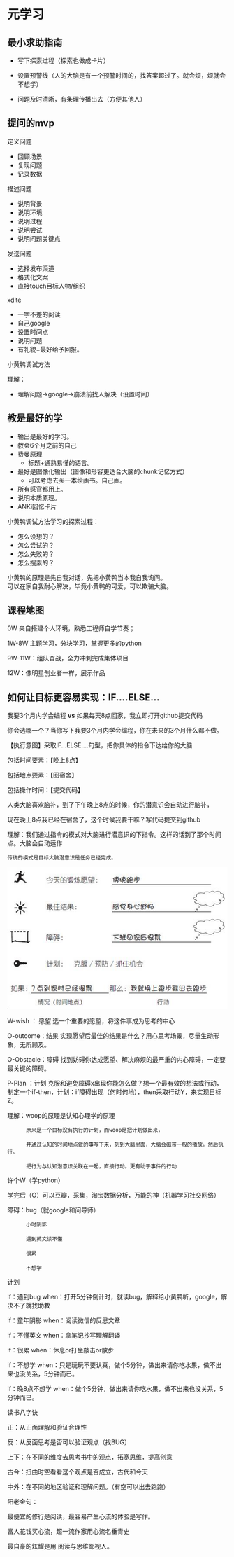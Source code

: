 # 元学习

## 最小求助指南

* 写下探索过程（探索也做成卡片）

* 设置预警线（人的大脑是有一个预警时间的，找答案超过了。就会烦，烦就会不想学）

* 问题及时清晰，有条理传播出去（方便其他人）

## 提问的mvp

定义问题

* 回顾场景
* 复现问题
* 记录数据

描述问题

* 说明背景
* 说明环境
* 说明过程
* 说明尝试
* 说明问题关键点

发送问题

* 选择发布渠道
* 格式化文案
* 直接touch目标人物/组织

xdite

* 一字不差的阅读
* 自己google
* 设置时间点
* 说明问题
* 有礼貌+最好给予回报。

小黄鸭调试方法

理解：

* 理解问题-&gt;google-&gt;崩溃前找人解决（设置时间）

## 教是最好的学

* 输出是最好的学习。
* 教会6个月之前的自己
* 费曼原理
  * 标题+通熟易懂的语言。
* 最好是图像化输出（图像和形容更适合大脑的chunk记忆方式）
  * 可以考虑去买一本绘画书。自己画。
* 所有感官都用上。
* 说明本质原理。
* ANKi回忆卡片

小黄鸭调试方法学习的探索过程：

* 怎么设想的？
* 怎么尝试的？
* 怎么失败的？
* 怎么搜索的？

小黄鸭的原理是先自我对话，先把小黄鸭当本我自我询问。  
可以在家自我耐心解决，毕竟小黄鸭的可爱，可以欺骗大脑。

## 课程地图

0W 亲自搭建个人环境，熟悉工程师自学节奏；

1W-8W 主题学习，分块学习，掌握更多的python

9W-11W：组队奋战，全力冲刺完成集体项目

12W：像明星创业者一样，展示作品

## 如何让目标更容易实现：IF....ELSE...

我要3个月内学会编程 **vs** 如果每天8点回家，我立即打开github提交代码

你会选哪一个？当你写下我要3个月内学会编程，你在未来的3个月什么都不做。

【执行意图】采取IF...ELSE....句型，把你具体的指令下达给你的大脑

包括时间要素：【晚上8点】

包括地点要素：【回宿舍】

包括操作时间：【提交代码】

人类大脑喜欢脑补，到了下午晚上8点的时候，你的潜意识会自动进行脑补，

现在晚上8点我已经在宿舍了，这个时候我要干嘛？写代码提交到github

理解：我们通过指令的模式对大脑进行潜意识的下指令。这样的话到了那个时间点。大脑会自动运作

```
传统的模式是目标大脑潜意识是任务已经完成。
```

![](/assets/woop.png)



W-wish ：    愿望 选一个重要的愿望，将这件事成为思考的中心

O-outcome：结果 实现愿望后最佳的结果是什么？用心思考场景，尽量生动形象，无所顾及。

O-Obstacle：障碍 找到妨碍你达成愿望、解决麻烦的最严重的内心障碍，一定要最关键的障碍。

P-Plan       ：计划 克服和避免障碍x出现你能怎么做？想一个最有效的想法或行动，  
                               制定一个if-then，计划：if障碍出现（何时何地），then采取行动Y，来实现目标Z。

理解：woop的原理是认知心理学的原理

```
      原来是一个目标没有执行的计划，而woop是把计划做出来，

      并通过认知的时间地点做的事写下来，刻到大脑里面，大脑会磁带一般的播放。然后执行。

      把行为与认知潜意识关联在一起，直接行动。更有助于事件的行动
```

许个W（学python）

学完后（O）可以豆瓣，采集，淘宝数据分析，万能的神（机器学习社交网络）

障碍：bug（就google和问导师）

```
      小时阴影

      遇到英文读不懂

      很累

      不想学
```

计划

if：遇到bug    when：打开5分钟倒计时，就读bug，解释给小黄鸭听，google，解决不了就找助教

if：童年阴影  when：阅读微信的反思文章

if：不懂英文  when：拿笔记抄写理解翻译

if：很累         when：休息or打坐敲击or散步

if：不想学      when：只是玩玩不要认真，做个5分钟，做出来请你吃水果，做不出来也没关系，5分钟而已。

if：晚8点不想学 when：做个5分钟，做出来请你吃水果，做不出来也没关系，5分钟而已。

读书八字诀

正：从正面理解和验证合理性

反：从反面思考是否可以验证观点（找BUG）

上下：在不同的维度去思考书中的观点，拓宽思维，提高创意

古今：扭曲时空看看这个观点是否成立，古代和今天

中外：在不同的地区验证和理解问题。（有空可以出去跑跑）

阳老金句：

最便宜的修行是阅读，最容易产生心流的体验是写作。

富人花钱买心流，超一流作家用心流名垂青史

最自豪的炫耀是用 阅读与思维鄙视人。

